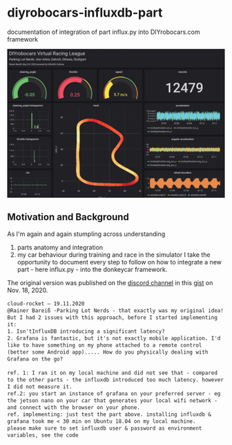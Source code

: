 # diyrobocars-influxdb-part
documentation of integration of part influx.py into DIYrobocars.com framework

![](https://github.com/Heavy02011/diyrobocars-influxdb-part/blob/main/images/donkeycar-dashboard-grafana.jpg)

## Motivation and Background
As I'm again and again stumpling across understanding 
1. parts anatomy and integration
2. my car behaviour during training and race in the simulator
I take the opportunity to document every step to follow on how to integrate a new part - here influx.py - into the donkeycar framework.

The original version was published on the [discord channel](https://discord.com/channels/662098530411741184/671604287419187200/778673564387639367) in this [gist](https://gist.github.com/Heavy02011/0c31b8cd6025f50e7387456b25bffc20) on Nov. 18, 2020.

```
cloud-rocket — 19.11.2020
@Rainer Bareiß ·Parking Lot Nerds - that exactly was my original idea! But I had 2 issues with this approach, before I started implementing it:
1. Isn'tInfluxDB introducing a significant latency?
2. Grafana is fantastic, but it's not exactly mobile application. I'd like to have something on my phone attached to a remote control (better some Android app)..... How do you physically dealing with Grafana on the go?

ref. 1: I ran it on my local machine and did not see that - compared to the other parts - the influxdb introduced too much latency. however I did not measure it.
ref.2: you start an instance of grafana on your preferred server - eg the jetson nano on your car that generates your local wifi network - and connect with the browser on your phone.
ref. implementing: just test the part above. installing influxdb & grafana took me < 30 min on Ubuntu 18.04 on my local machine.
please make sure to set influxdb user & password as environment variables, see the code 

```
